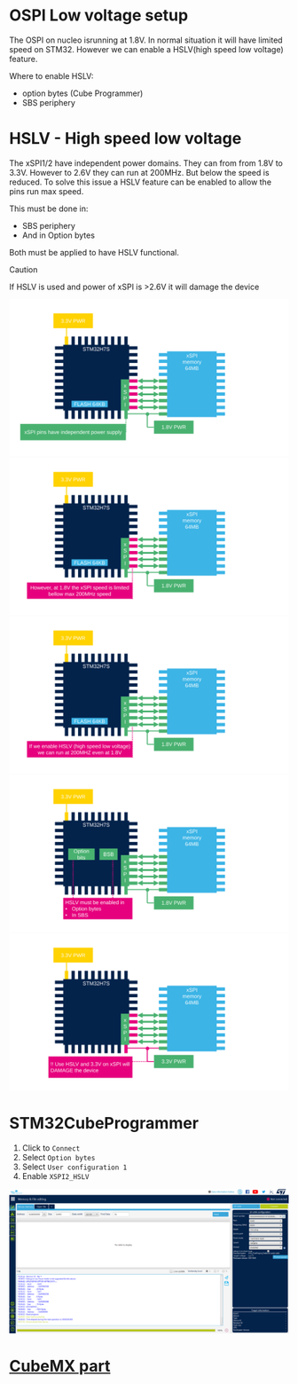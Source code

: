 # OSPI Low voltage setup

The OSPI on nucleo isrunning at 1.8V. In normal situation it will have limited speed on STM32.
However we can enable a HSLV(high speed low voltage) feature.

Where to enable HSLV:
- option bytes (Cube Programmer)
- SBS periphery

# HSLV - High speed low voltage

The xSPI1/2 have independent power domains. They can from from 1.8V to 3.3V. 
However to 2.6V they can run at 200MHz. But below the speed is reduced. 
To solve this issue a HSLV feature can be enabled to allow the pins run max speed. 

This must be done in:
- SBS periphery
- And in Option bytes

Both must be applied to have HSLV functional.


> [!CAUTION]
> If HSLV is used and power of xSPI is >2.6V it will damage the device


![](../theory/img/Slide29.svg)
![](../theory/img/Slide30.svg)
![](../theory/img/Slide31.svg)
![](../theory/img/Slide32.svg)
![](../theory/img/Slide33.svg)


# STM32CubeProgrammer

1. Click to `Connect`
2. Select `Option bytes`
3. Select `User configuration 1`
4. Enable `XSPI2_HSLV`

![cube programmer](./img/24_03_11_433.gif)

# [CubeMX part](extmem_mx.md)